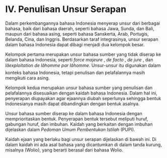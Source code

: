 # IV. Penulisan Unsur Serapan

Dalam perkembangannya bahasa Indonesia menyerap unsur dari berbagai bahasa,
baik dari bahasa daerah, seperti bahasa Jawa, Sunda, dan Bali, maupun dari
bahasa asing, seperti bahasa Sanskerta, Arab, Portugis, Belanda, Cina, dan
Inggris. Berdasarkan taraf integrasinya, unsur serapan dalam bahasa Indonesia
dapat dibagi menjadi dua kelompok besar.

Kelompok pertama merupakan unsur bahasa sumber yang tidak diserap ke dalam
bahasa Indonesia, seperti _force majeure_ , _de facto_ , _de jure_ , dan
_lâexploitation de lâhomme par lâhomme_. Unsur-unsur itu digunakan dalam
konteks bahasa Indonesia, tetapi penulisan dan pelafalannya masih mengikuti
cara asing.

Kelompok kedua merupakan unsur bahasa sumber yang penulisan dan pelafalannya
disesuaikan dengan kaidah bahasa Indonesia. Dalam hal ini, penyerapan
diupayakan agar ejaannya diubah seperlunya sehingga bentuk Indonesianya masih
dapat dibandingkan dengan bentuk asalnya.

Unsur bahasa sumber diserap ke dalam bahasa Indonesia dengan memprioritaskan
bentuk. Penyerapan bentuk tersebut meliputi huruf, gabungan huruf, dan
imbuhan. Kaidah yang berkaitan dengan imbuhan dijelaskan dalam _Pedoman Umum
Pembentukan Istilah_ (PUPI).

Kaidah ejaan yang berlaku bagi unsur serapan dijelaskan di bawah ini. Di dalam
kaidah ini ada asal bahasa yang dicantumkan di dalam tanda kurung, misalnya
(Wolio), yang berarti berasal dari bahasa Wolio.